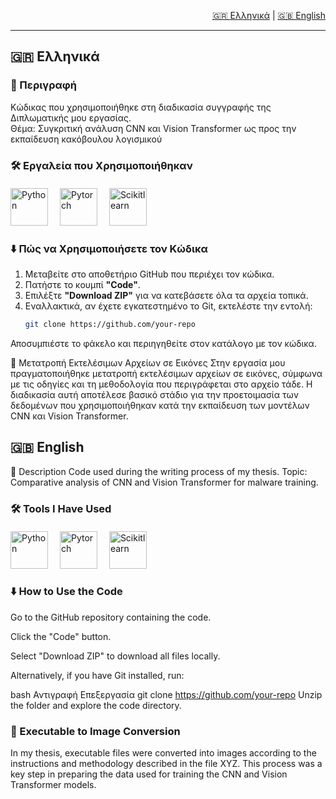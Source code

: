 <p align="right">
  <a href="#ελληνικά">🇬🇷 Ελληνικά</a> | 
  <a href="#english">🇬🇧 English</a>
</p>

---

## 🇬🇷 Ελληνικά

### 📄 Περιγραφή

Κώδικας που χρησιμοποιήθηκε στη διαδικασία συγγραφής της Διπλωματικής μου εργασίας.  
Θέμα: Συγκριτική ανάλυση CNN και Vision Transformer ως προς την εκπαίδευση κακόβουλου λογισμικού

### 🛠️ Εργαλεία που Χρησιμοποιήθηκαν

<p align="left" style="margin-top: 20px;">
  <img src="https://cdn.jsdelivr.net/gh/devicons/devicon@latest/icons/python/python-original-wordmark.svg" alt="Python" width="60" height="60" style="margin-right: 15px;" />
  <img src="https://cdn.jsdelivr.net/gh/devicons/devicon@latest/icons/pytorch/pytorch-original-wordmark.svg" alt="Pytorch" width="60" height="60" style="margin-right: 15px;" />
  <img src="https://cdn.jsdelivr.net/gh/devicons/devicon@latest/icons/scikitlearn/scikitlearn-original.svg" alt="Scikitlearn" width="60" height="60" style="margin-right: 15px;" />
</p>

### ⬇️ Πώς να Χρησιμοποιήσετε τον Κώδικα

1. Μεταβείτε στο αποθετήριο GitHub που περιέχει τον κώδικα.  
2. Πατήστε το κουμπί **"Code"**.  
3. Επιλέξτε **"Download ZIP"** για να κατεβάσετε όλα τα αρχεία τοπικά.  
4. Εναλλακτικά, αν έχετε εγκατεστημένο το Git, εκτελέστε την εντολή:  
   ```bash
   git clone https://github.com/your-repo
Αποσυμπιέστε το φάκελο και περιηγηθείτε στον κατάλογο με τον κώδικα.

🧪 Μετατροπή Εκτελέσιμων Αρχείων σε Εικόνες
Στην εργασία μου πραγματοποιήθηκε μετατροπή εκτελέσιμων αρχείων σε εικόνες, σύμφωνα με τις οδηγίες και τη μεθοδολογία που περιγράφεται στο αρχείο τάδε.
Η διαδικασία αυτή αποτέλεσε βασικό στάδιο για την προετοιμασία των δεδομένων που χρησιμοποιήθηκαν κατά την εκπαίδευση των μοντέλων CNN και Vision Transformer.

## 🇬🇧 English
📄 Description
Code used during the writing process of my thesis.
Topic: Comparative analysis of CNN and Vision Transformer for malware training.

### 🛠️ Tools I Have Used
<p align="left" style="margin-top: 20px;"> <img src="https://cdn.jsdelivr.net/gh/devicons/devicon@latest/icons/python/python-original-wordmark.svg" alt="Python" width="60" height="60" style="margin-right: 15px;" /> <img src="https://cdn.jsdelivr.net/gh/devicons/devicon@latest/icons/pytorch/pytorch-original-wordmark.svg" alt="Pytorch" width="60" height="60" style="margin-right: 15px;" /> <img src="https://cdn.jsdelivr.net/gh/devicons/devicon@latest/icons/scikitlearn/scikitlearn-original.svg" alt="Scikitlearn" width="60" height="60" style="margin-right: 15px;" /> </p>

### ⬇️ How to Use the Code
Go to the GitHub repository containing the code.

Click the "Code" button.

Select "Download ZIP" to download all files locally.

Alternatively, if you have Git installed, run:

bash
Αντιγραφή
Επεξεργασία
git clone https://github.com/your-repo
Unzip the folder and explore the code directory.

### 🧪 Executable to Image Conversion
In my thesis, executable files were converted into images according to the instructions and methodology described in the file XYZ.
This process was a key step in preparing the data used for training the CNN and Vision Transformer models.
